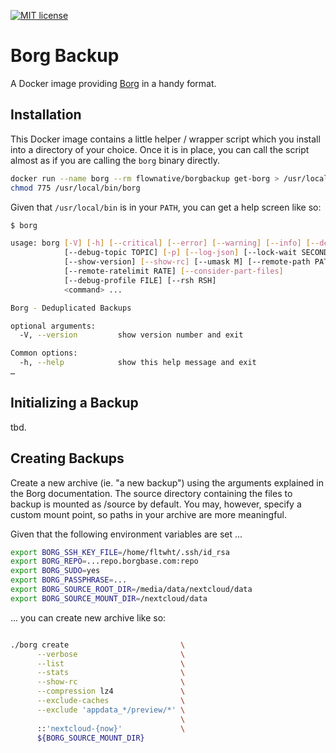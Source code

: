 [![MIT license](http://img.shields.io/badge/license-MIT-brightgreen.svg)](http://opensource.org/licenses/MIT)

# Borg Backup

A Docker image providing [Borg](https://www.borgbackup.org/) in a handy format.

## Installation

This Docker image contains a little helper / wrapper script which you install into a directory of your choice. Once
it is in place, you can call the script almost as if you are calling the `borg` binary directly.

````bash
docker run --name borg --rm flownative/borgbackup get-borg > /usr/local/bin/borg
chmod 775 /usr/local/bin/borg
````

Given that `/usr/local/bin` is in your `PATH`, you can get a help screen like so:

````bash
$ borg

usage: borg [-V] [-h] [--critical] [--error] [--warning] [--info] [--debug]
            [--debug-topic TOPIC] [-p] [--log-json] [--lock-wait SECONDS]
            [--show-version] [--show-rc] [--umask M] [--remote-path PATH]
            [--remote-ratelimit RATE] [--consider-part-files]
            [--debug-profile FILE] [--rsh RSH]
            <command> ...

Borg - Deduplicated Backups

optional arguments:
  -V, --version         show version number and exit

Common options:
  -h, --help            show this help message and exit
…
````
## Initializing a Backup

tbd.

## Creating Backups

Create a new archive (ie. "a new backup") using the arguments explained in the Borg documentation. The source directory
containing the files to backup is mounted as /source by default. You may, however, specify a custom mount point, so
paths in your archive are more meaningful.

Given that the following environment variables are set ...

````bash
export BORG_SSH_KEY_FILE=/home/fltwht/.ssh/id_rsa
export BORG_REPO=...repo.borgbase.com:repo
export BORG_SUDO=yes
export BORG_PASSPHRASE=...
export BORG_SOURCE_ROOT_DIR=/media/data/nextcloud/data
export BORG_SOURCE_MOUNT_DIR=/nextcloud/data
````
... you can create new archive like so:

```bash

./borg create                         \
      --verbose                       \
      --list                          \
      --stats                         \
      --show-rc                       \
      --compression lz4               \
      --exclude-caches                \
      --exclude 'appdata_*/preview/*' \
                                      \
      ::'nextcloud-{now}'             \
      ${BORG_SOURCE_MOUNT_DIR}

```
